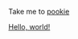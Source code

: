 Take me to [pookie](#pookie)


<!-- ### <a name="pookie"></a>www.google.com -->
<a href="pookie" target="http://example.com/">Hello, world!</a>
